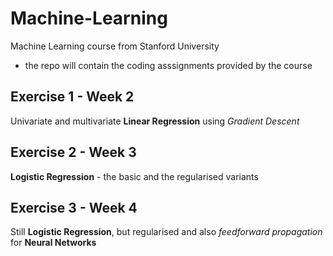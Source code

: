 # Machine-Learning
Machine Learning course from Stanford University

- the repo will contain the coding asssignments provided by the course

## Exercise 1 - Week 2
Univariate and multivariate **Linear Regression** using *Gradient Descent*

## Exercise 2 - Week 3
**Logistic Regression** - the basic and the regularised variants

## Exercise 3 - Week 4
Still **Logistic Regression**, but regularised and also *feedforward propagation*
for **Neural Networks**

